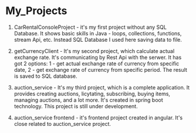 # My_Projects
1. CarRentalConsoleProject - it's my first project without any SQL Database. It shows basic skills in Java - loops, collections, functions, stream Api, etc. Instead SQL Database
I used here saving data to file.

2. getCurrencyClient - It's my second project, which calculate actual exchange rate. It's communicating by Rest Api with the serwer. It has got 2 options: 1 - get actual 
exchange rate of currency from specific date, 2 - get exchange rate of currency from specific period. The result is saved to SQL database.

3. auction_service - It's my third project, which is a complete application. It provides creating auctions, licytating, subscribing, buying items, managing auctions, and a lot more.
It's created in spring boot technology. This project is still under development. 

4. auction_service frontend - it's frontend project created in angular. It's close related to auction_service project.
